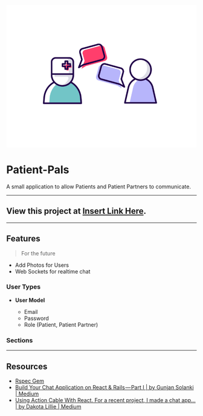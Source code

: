 ![Patient-Pals](production/images/Patient-Pals.gif)

# Patient-Pals

A small application to allow Patients and Patient Partners to communicate.

---

## View this project at <a href="#" target="_blank">Insert Link Here</a>.

---

## Features

> For the future

- Add Photos for Users
- Web Sockets for realtime chat

### User Types

- **User Model**

  - Email
  - Password
  - Role (Patient, Patient Partner)

### Sections

---

## Resources

- [Rspec Gem](https://github.com/rspec/rspec-rails)
- [Build Your Chat Application on React & Rails — Part I | by Gunjan Solanki | Medium](https://gunjansolanki-007.medium.com/build-your-chat-application-on-react-rails-part-i-13ef1a5ad21c)
- [Using Action Cable With React. For a recent project, I made a chat app… | by Dakota Lillie | Medium](https://medium.com/@dakota.lillie/using-action-cable-with-react-c37df065f296)
